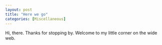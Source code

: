 ```yaml
---
layout: post
title: "Here we go"
categories: [Miscellaneous]
---
```


Hi, there. Thanks for stopping by. Welcome to my little corner on the wide web.
